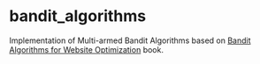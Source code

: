 # bandit_algorithms
Implementation of Multi-armed Bandit Algorithms based on [Bandit Algorithms for Website Optimization](http://shop.oreilly.com/product/0636920027393.do) book.
